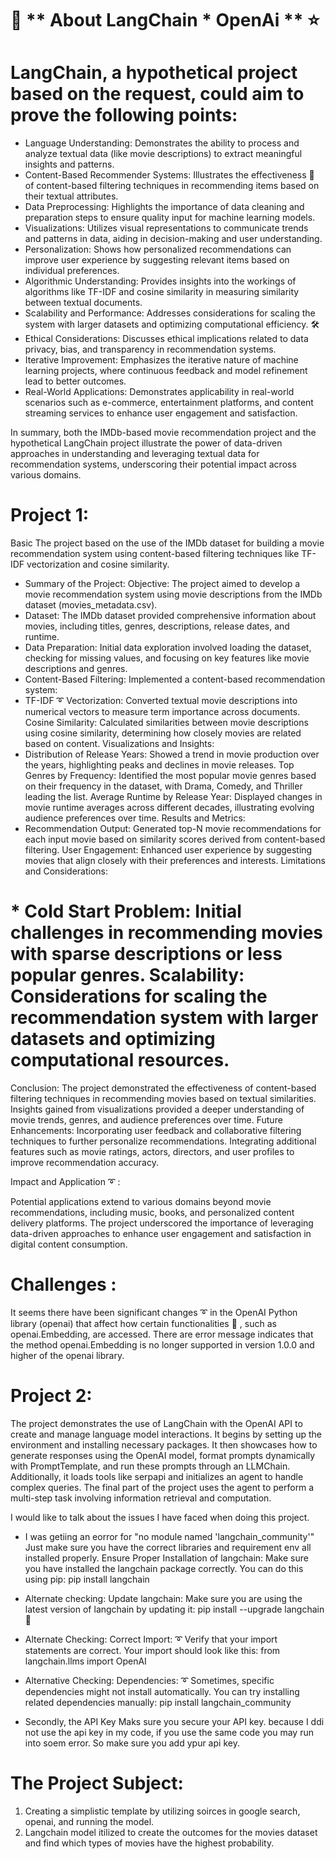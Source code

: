 

# :rocket: ** About LangChain * OpenAi ** :star:


 # **LangChain, a hypothetical project based on the request, could aim to prove the following points:**

* Language Understanding: Demonstrates the ability to process and analyze textual data (like movie descriptions) to extract meaningful insights and patterns.
* Content-Based Recommender Systems: Illustrates the effectiveness :trident: of content-based filtering techniques in recommending items based on their textual attributes.
* Data Preprocessing: Highlights the importance of data cleaning and preparation steps to ensure quality input for machine learning models.
* Visualizations: Utilizes visual representations to communicate trends and patterns in data, aiding in decision-making and user understanding.
* Personalization: Shows how personalized recommendations can improve user experience by suggesting relevant items based on individual preferences.
* Algorithmic Understanding: Provides insights into the workings of algorithms like TF-IDF and cosine similarity in measuring similarity between textual documents.
* Scalability and Performance: Addresses considerations for scaling the system with larger datasets and optimizing computational efficiency. :hammer_and_wrench:
* Ethical Considerations: Discusses ethical implications related to data privacy, bias, and transparency in recommendation systems.
* Iterative Improvement: Emphasizes the iterative nature of machine learning projects, where continuous feedback and model refinement lead to better outcomes.
* Real-World Applications: Demonstrates applicability in real-world scenarios such as e-commerce, entertainment platforms, and content streaming services to enhance user engagement and satisfaction.

In summary, both the IMDb-based movie recommendation project and the hypothetical LangChain project illustrate the power of data-driven approaches in understanding and leveraging textual data for recommendation systems, underscoring their potential impact across various domains.

# **Project 1:** 
Basic The project based on the use of the IMDb dataset for building a movie recommendation system using content-based filtering techniques like TF-IDF vectorization and cosine similarity.
* Summary of the Project: Objective: The project aimed to develop a movie recommendation system using movie descriptions from the IMDb dataset (movies_metadata.csv).
* Dataset: The IMDb dataset provided comprehensive information about movies, including titles, genres, descriptions, release dates, and runtime.
* Data Preparation: Initial data exploration involved loading the dataset, checking for missing values, and focusing on key features like movie descriptions and genres.
* Content-Based Filtering: Implemented a content-based recommendation system:
* TF-IDF :curly_loop: Vectorization: Converted textual movie descriptions into numerical vectors to measure term importance across documents. Cosine Similarity: Calculated similarities between movie descriptions using cosine similarity, determining how closely movies are related based on content. Visualizations and Insights:
* Distribution of Release Years: Showed a trend in movie production over the years, highlighting peaks and declines in movie releases. Top Genres by Frequency: Identified the most popular movie genres based on their frequency in the dataset, with Drama, Comedy, and Thriller leading the list. Average Runtime by Release Year: Displayed changes in movie runtime averages across different decades, illustrating evolving audience preferences over time. Results and Metrics:
* Recommendation Output: Generated top-N movie recommendations for each input movie based on similarity scores derived from content-based filtering. User Engagement: Enhanced user experience by suggesting movies that align closely with their preferences and interests. Limitations and Considerations:
# * Cold Start Problem: Initial challenges in recommending movies with sparse descriptions or less popular genres. Scalability: Considerations for scaling the recommendation system with larger datasets and optimizing computational resources. 



Conclusion: The project demonstrated the effectiveness of content-based filtering techniques in recommending movies based on textual similarities. Insights gained from visualizations provided a deeper understanding of movie trends, genres, and audience preferences over time. Future Enhancements: Incorporating user feedback and collaborative filtering techniques to further personalize recommendations. Integrating additional features such as movie ratings, actors, directors, and user profiles to improve recommendation accuracy. 

Impact and Application :curly_loop: :

Potential applications extend to various domains beyond movie recommendations, including music, books, and personalized content delivery platforms. The project underscored the importance of leveraging data-driven approaches to enhance user engagement and satisfaction in digital content consumption.



# Challenges :

It seems there have been significant changes :curly_loop: in the OpenAI Python library (openai) that affect how certain functionalities :trident: , such as openai.Embedding, are accessed. There are error message indicates that the method openai.Embedding is no longer supported in version 1.0.0 and higher of the openai library.


# Project 2:
The project demonstrates the use of LangChain with the OpenAI API to create and manage language model interactions. It begins by setting up the environment and installing necessary packages. It then showcases how to generate responses using the OpenAI model, format prompts dynamically with PromptTemplate, and run these prompts through an LLMChain. Additionally, it loads tools like serpapi and initializes an agent to handle complex queries. The final part of the project uses the agent to perform a multi-step task involving information retrieval and computation.

I would like to talk about the issues I have faced when doing this project.
* I was getiing an eorror for "no module named 'langchain_community'"
  Just make sure you have the correct libraries and requirement env all installed properly.
  Ensure Proper Installation of langchain:
Make sure you have installed the langchain package correctly. You can do this using pip:
pip install langchain

* Alternate checking: 
Update langchain:
Make sure you are using the latest version of langchain by updating it:
pip install --upgrade langchain :trident:


* Alternate Checking: 
Correct Import: :curly_loop: 
Verify that your import statements are correct. Your import should look like this:
from langchain.llms import OpenAI

* Alternative Checking: 
Dependencies: :curly_loop: 
Sometimes, specific dependencies might not install automatically. You can try installing related dependencies manually:
pip install langchain_community


* Secondly, the API Key
  Maks sure you secure your API key. because I ddi not use the api key in my code, if you use the same code you may run into soem error. So make sure you add ypur api key.

# The Project Subject: 

1) Creating a simplistic template by utilizing soirces in google search, openai, and running the model.
2) Langchain model itilized to create the outcomes for the movies dataset and find which types of movies have the highest probability. 










